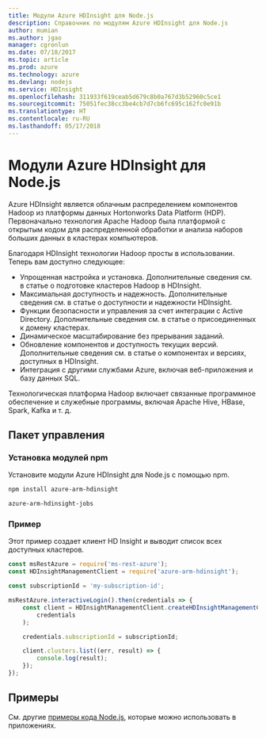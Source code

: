 ```yaml
---
title: Модули Azure HDInsight для Node.js
description: Справочник по модулям Azure HDInsight для Node.js
author: mumian
ms.author: jgao
manager: cgronlun
ms.date: 07/18/2017
ms.topic: article
ms.prod: azure
ms.technology: azure
ms.devlang: nodejs
ms.service: HDInsight
ms.openlocfilehash: 311933f619ceab5d679c8b0a767d3b52960c5ce1
ms.sourcegitcommit: 75051fec38cc3be4cb7d7cb6fc695c162fc0e91b
ms.translationtype: HT
ms.contentlocale: ru-RU
ms.lasthandoff: 05/17/2018
---
```

# <a name="azure-hdinsight-modules-for-nodejs"></a>Модули Azure HDInsight для Node.js

Azure HDInsight является облачным распределением компонентов Hadoop из платформы данных Hortonworks Data Platform (HDP). Первоначально технология Apache Hadoop была платформой с открытым кодом для распределенной обработки и анализа наборов больших данных в кластерах компьютеров.

Благодаря HDInsight технологии Hadoop просты в использовании. Теперь вам доступно следующее:
- Упрощенная настройка и установка. Дополнительные сведения см. в статье о подготовке кластеров Hadoop в HDInsight.
- Максимальная доступность и надежность. Дополнительные сведения см. в статье о доступности и надежности HDInsight.
- Функции безопасности и управления за счет интеграции с Active Directory. Дополнительные сведения см. в статье о присоединенных к домену кластерах.
- Динамическое масштабирование без прерывания заданий.
- Обновление компонентов и доступность текущих версий. Дополнительные сведения см. в статье о компонентах и версиях, доступных в HDInsight.
- Интеграция с другими службами Azure, включая веб-приложения и базу данных SQL.

Технологическая платформа Hadoop включает связанные программное обеспечение и служебные программы, включая Apache Hive, HBase, Spark, Kafka и т. д. 

## <a name="management-package"></a>Пакет управления

### <a name="install-the-npm-modules"></a>Установка модулей npm

Установите модули Azure HDInsight для Node.js с помощью npm.

```bash
npm install azure-arm-hdinsight
```

```bash
azure-arm-hdinsight-jobs
```

### <a name="example"></a>Пример 

Этот пример создает клиент HD Insight и выводит список всех доступных кластеров. 

```javascript
const msRestAzure = require('ms-rest-azure');
const HDInsightManagementClient = require('azure-arm-hdinsight');

const subscriptionId = 'my-subscription-id';

msRestAzure.interactiveLogin().then(credentials => {
    const client = HDInsightManagementClient.createHDInsightManagementClient(
        credentials
    );

    credentials.subscriptionId = subscriptionId;

    client.clusters.list((err, result) => {
        console.log(result);
    });
});
```

## <a name="samples"></a>Примеры

См. другие [примеры кода Node.js](https://azure.microsoft.com/resources/samples/?platform=nodejs), которые можно использовать в приложениях.
